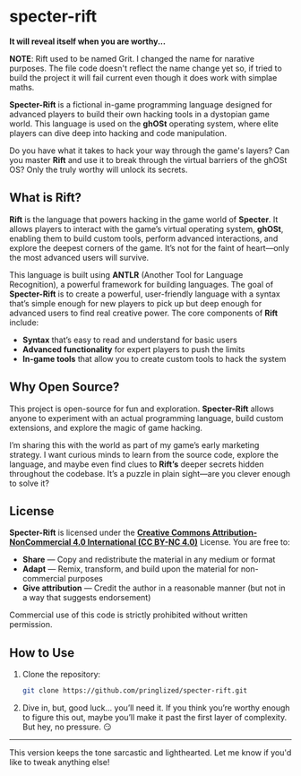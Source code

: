 # specter-rift
**It will reveal itself when you are worthy...**

**NOTE**: Rift used to be named Grit.  I changed the name for narative purposes.  The file code doesn't reflect the name change yet so, if tried to build the project it will fail current even though it does work with simplae maths.

**Specter-Rift** is a fictional in-game programming language designed for advanced players to build their own hacking tools in a dystopian game world. This language is used on the **ghOSt** operating system, where elite players can dive deep into hacking and code manipulation. 

Do you have what it takes to hack your way through the game's layers? Can you master **Rift** and use it to break through the virtual barriers of the ghOSt OS? Only the truly worthy will unlock its secrets.

## What is Rift?

**Rift** is the language that powers hacking in the game world of **Specter**. It allows players to interact with the game’s virtual operating system, **ghOSt**, enabling them to build custom tools, perform advanced interactions, and explore the deepest corners of the game. It’s not for the faint of heart—only the most advanced users will survive.

This language is built using **ANTLR** (Another Tool for Language Recognition), a powerful framework for building languages. The goal of **Specter-Rift** is to create a powerful, user-friendly language with a syntax that’s simple enough for new players to pick up but deep enough for advanced users to find real creative power. The core components of **Rift** include:

- **Syntax** that’s easy to read and understand for basic users
- **Advanced functionality** for expert players to push the limits
- **In-game tools** that allow you to create custom tools to hack the system

## Why Open Source?

This project is open-source for fun and exploration. **Specter-Rift** allows anyone to experiment with an actual programming language, build custom extensions, and explore the magic of game hacking. 

I’m sharing this with the world as part of my game’s early marketing strategy. I want curious minds to learn from the source code, explore the language, and maybe even find clues to **Rift’s** deeper secrets hidden throughout the codebase. It’s a puzzle in plain sight—are you clever enough to solve it?

## License

**Specter-Rift** is licensed under the [**Creative Commons Attribution-NonCommercial 4.0 International (CC BY-NC 4.0)**](https://creativecommons.org/licenses/by-nc/4.0/legalcode) License. You are free to:

- **Share** — Copy and redistribute the material in any medium or format
- **Adapt** — Remix, transform, and build upon the material for non-commercial purposes
- **Give attribution** — Credit the author in a reasonable manner (but not in a way that suggests endorsement)

Commercial use of this code is strictly prohibited without written permission.

## How to Use

1. Clone the repository:
   ```bash
   git clone https://github.com/pringlized/specter-rift.git
   ```

2. Dive in, but, good luck… you’ll need it. If you think you’re worthy enough to figure this out, maybe you’ll make it past the first layer of complexity. But hey, no pressure. 😏

---

This version keeps the tone sarcastic and lighthearted. Let me know if you'd like to tweak anything else!
